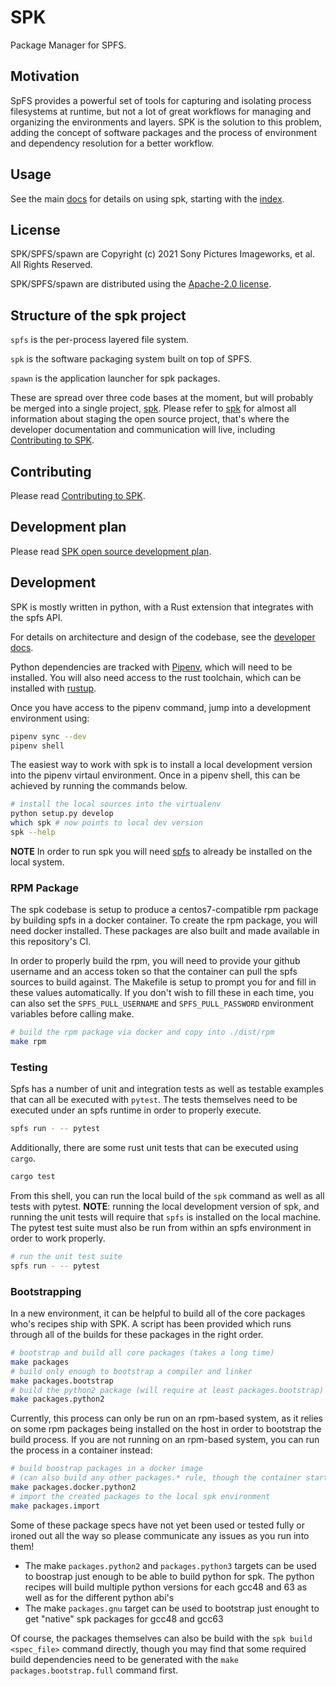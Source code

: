 <!-- Copyright (c) 2021 Sony Pictures Imageworks, et al. -->
<!-- SPDX-License-Identifier: Apache-2.0 -->
<!-- https://github.com/imageworks/spk -->

# SPK

Package Manager for SPFS.

## Motivation

SpFS provides a powerful set of tools for capturing and isolating process filesystems at runtime, but not a lot of great workflows for managing and organizing the environments and layers. SPK is the solution to this problem, adding the concept of software packages and the process of environment and dependency resolution for a better workflow.

## Usage

See the main [docs](docs/) for details on using spk, starting with the [index](docs/_index.md).

## License

SPK/SPFS/spawn are Copyright (c) 2021 Sony Pictures Imageworks, et al.
All Rights Reserved.

SPK/SPFS/spawn are distributed using the [Apache-2.0 license](LICENSE.txt).


## Structure of the spk project

`spfs` is the per-process layered file system.

`spk` is the software packaging system built on top of SPFS.

`spawn` is the application launcher for spk packages.

These are spread over three code bases at the moment, but will probably
be merged into a single project, [spk](https://github.com/imageworks/spk).
Please refer to [spk](https://github.com/imageworks/spk) for almost all
information about staging the open source project, that's where the
developer documentation and communication will live, including
[Contributing to SPK](https://github.com/imageworks/spk/CONTRIBUTING.md).


## Contributing

Please read [Contributing to SPK](https://github.com/imageworks/spk/CONTRIBUTING.md).


## Development plan

Please read [SPK open source development plan](https://github.com/imageworks/spk/OPEN_SOURCE_PLAN.md).


## Development

SPK is mostly written in python, with a Rust extension that integrates with the spfs API.

For details on architecture and design of the codebase, see the [developer docs](docs/develop).

Python dependencies are tracked with [Pipenv](https://github.com/pypa/pipenv#installation), which will need to be installed. You will also need access to the rust toolchain, which can be installed with [rustup](https://rustup.sh).

Once you have access to the pipenv command, jump into a development environment using:

```sh
pipenv sync --dev
pipenv shell
```

The easiest way to work with spk is to install a local development version into the pipenv virtaul environment. Once in a pipenv shell, this can be achieved by running the commands below.

```sh
# install the local sources into the virtualenv
python setup.py develop
which spk # now points to local dev version
spk --help
```

**NOTE** In order to run spk you will need [spfs](https://github.com/imageworks/spfs) to already be installed on the local system.

### RPM Package

The spk codebase is setup to produce a centos7-compatible rpm package by building spfs in a docker container. To create the rpm package, you will need docker installed. These packages are also built and made available in this repository's CI.

In order to properly build the rpm, you will need to provide your github username and an access token so that the container can pull the spfs sources to build against. The Makefile is setup to prompt you for and fill in these values automatically. If you don't wish to fill these in each time, you can also set the `SPFS_PULL_USERNAME` and `SPFS_PULL_PASSWORD` environment variables before calling make.

```sh
# build the rpm package via docker and copy into ./dist/rpm
make rpm
```

### Testing

Spfs has a number of unit and integration tests as well as testable examples that can all be executed with `pytest`. The tests themselves need to be executed under an spfs runtime in order to properly execute.

```sh
spfs run - -- pytest
```

Additionally, there are some rust unit tests that can be executed using `cargo`.

```sh
cargo test
```

From this shell, you can run the local build of the `spk` command as well as all tests with pytest. **NOTE**: running the local development version of spk, and running the unit tests will require that `spfs` is installed on the local machine. The pytest test suite must also be run from within an spfs environment in order to work properly.

```sh
# run the unit test suite
spfs run - -- pytest
```

### Bootstrapping

In a new environment, it can be helpful to build all of the core packages who's recipes ship with SPK. A script has been provided which runs through all of the builds for these packages in the right order.

```sh
# bootstrap and build all core packages (takes a long time)
make packages
# build only enough to bootstrap a compiler and linker
make packages.bootstrap
# build the python2 package (will require at least packages.bootstrap)
make packages.python2
```

Currently, this process can only be run on an rpm-based system, as it relies on some rpm packages being installed on the host in order to bootstrap the build process. If you are not running on an rpm-based system, you can run the process in a container instead:

```sh
# build boostrap packages in a docker image
# (can also build any other packages.* rule, though the container startup is heavy)
make packages.docker.python2
# import the created packages to the local spk environment
make packages.import
```

Some of these package specs have not yet been used or tested fully or ironed out all the way so please communicate any issues as you run into them!

- The make `packages.python2` and `packages.python3` targets can be used to boostrap just enough to be able to build python for spk. The python recipes will build multiple python versions for each gcc48 and 63 as well as for the different python abi's
- The make `packages.gnu` target can be used to bootstrap just enought to get "native" spk packages for gcc48 and gcc63

Of course, the packages themselves can also be build with the `spk build <spec_file>` command directly, though you may find that some required build dependencies need to be generated with the `make packages.bootstrap.full` command first.